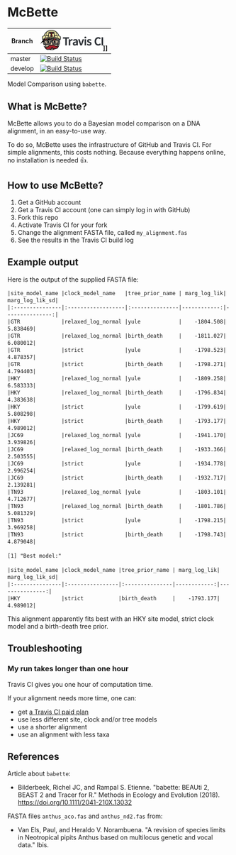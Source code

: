 # McBette

Branch|[![Travis CI logo](TravisCI.png)](https://travis-ci.org)]]
---|---
master|[![Build Status](https://travis-ci.org/richelbilderbeek/McBette.svg?branch=master)](https://travis-ci.org/richelbilderbeek/McBette)
develop|[![Build Status](https://travis-ci.org/richelbilderbeek/McBette.svg?branch=develop)](https://travis-ci.org/richelbilderbeek/McBette)

Model Comparison using `babette`.

## What is McBette?

McBette allows you to do a Bayesian model comparison on a DNA alignment,
in an easy-to-use way.

To do so, McBette uses the infrastructure of GitHub and Travis CI. For simple
alignments, this costs nothing. Because everything happens online, 
no installation is needed :+1:.

## How to use McBette?

  1. Get a GitHub account
  2. Get a Travis CI account (one can simply log in with GitHub)
  3. Fork this repo
  4. Activate Travis CI for your fork
  5. Change the alignment FASTA file, called `my_alignment.fas`
  6. See the results in the Travis CI build log

## Example output

Here is the output of the supplied FASTA file:

```
|site_model_name |clock_model_name   |tree_prior_name | marg_log_lik| marg_log_lik_sd|
|:---------------|:------------------|:---------------|------------:|---------------:|
|GTR             |relaxed_log_normal |yule            |    -1804.508|        5.838469|
|GTR             |relaxed_log_normal |birth_death     |    -1811.027|        6.080012|
|GTR             |strict             |yule            |    -1798.523|        4.878357|
|GTR             |strict             |birth_death     |    -1798.271|        4.794403|
|HKY             |relaxed_log_normal |yule            |    -1809.258|        6.583333|
|HKY             |relaxed_log_normal |birth_death     |    -1796.834|        4.383638|
|HKY             |strict             |yule            |    -1799.619|        5.808298|
|HKY             |strict             |birth_death     |    -1793.177|        4.989012|
|JC69            |relaxed_log_normal |yule            |    -1941.170|        3.939826|
|JC69            |relaxed_log_normal |birth_death     |    -1933.366|        2.503555|
|JC69            |strict             |yule            |    -1934.778|        2.996254|
|JC69            |strict             |birth_death     |    -1932.717|        2.139281|
|TN93            |relaxed_log_normal |yule            |    -1803.101|        4.712677|
|TN93            |relaxed_log_normal |birth_death     |    -1801.786|        5.081329|
|TN93            |strict             |yule            |    -1798.215|        3.969258|
|TN93            |strict             |birth_death     |    -1798.743|        4.879048|

[1] "Best model:"

|site_model_name |clock_model_name |tree_prior_name | marg_log_lik| marg_log_lik_sd|
|:---------------|:----------------|:---------------|------------:|---------------:|
|HKY             |strict           |birth_death     |    -1793.177|        4.989012|
```

This alignment apparently fits best with an HKY site model, strict clock model
and a birth-death tree prior. 

## Troubleshooting

### My run takes longer than one hour

Travis CI gives you one hour of computation time. 

If your alignment needs more time, one can:

 * get [a Travis CI paid plan](https://travis-ci.com/plans)
 * use less different site, clock and/or tree models
 * use a shorter alignment
 * use an alignment with less taxa

## References

Article about `babette`:

 * Bilderbeek, Richel JC, and Rampal S. Etienne. "babette: BEAUti 2, BEAST 2 and Tracer for R." Methods in Ecology and Evolution (2018). https://doi.org/10.1111/2041-210X.13032

FASTA files `anthus_aco.fas` and `anthus_nd2.fas` from:
 
 * Van Els, Paul, and Heraldo V. Norambuena. "A revision of species limits in Neotropical pipits Anthus based on multilocus genetic and vocal data." Ibis.
